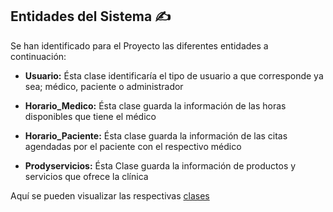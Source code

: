 ## Entidades del Sistema ✍

Se han identificado para el Proyecto las diferentes entidades a continuación:

- **Usuario:** Ésta clase identificaría el tipo de usuario a que corresponde ya sea; médico, paciente o administrador

- **Horario_Medico:** Ésta clase guarda la información de las horas disponibles que tiene el médico 

- **Horario_Paciente:** Ésta clase guarda la información de las citas agendadas por el paciente con el respectivo médico

- **Prodyservicios:** Ésta Clase guarda la información de productos y servicios que ofrece la clínica

Aquí se pueden visualizar las respectivas [clases](https://github.com/dalkisbustos/Proyecto_Final/blob/main/Docs/Hito%201/Clase_Usuario.js)
